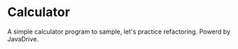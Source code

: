 # Calculator
A simple calculator program to sample, let's practice refactoring. Powerd by JavaDrive.
